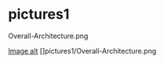# pictures1

Overall-Architecture.png

[](https://github.com/Elizaveta0209/pictures1/raw/master/Overall-Architecture.png/Overall-Architecture.png)

[Image alt](https://github.com/jon/coolproject/raw/master/image/image.png)
[]pictures1/Overall-Architecture.png
